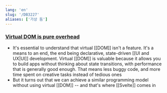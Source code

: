 ```yaml
---
lang: 'en'
slug: '/DB3227'
aliases: ['가상 돔']
---
```


### [Virtual DOM is pure overhead](https://svelte.dev/blog/virtual-dom-is-pure-overhead)

- It's essential to understand that virtual [[DOM]] isn't a feature. It's a means to an end, the end being declarative, state-driven [[UI and UX|UI]] development. Virtual [[DOM]] is valuable because it allows you to build apps without thinking about state transitions, with performance that is generally good enough. That means less buggy code, and more time spent on creative tasks instead of tedious ones
- But it turns out that we can achieve a similar programming model without using virtual [[DOM]] -- and that's where [[Svelte]] comes in

